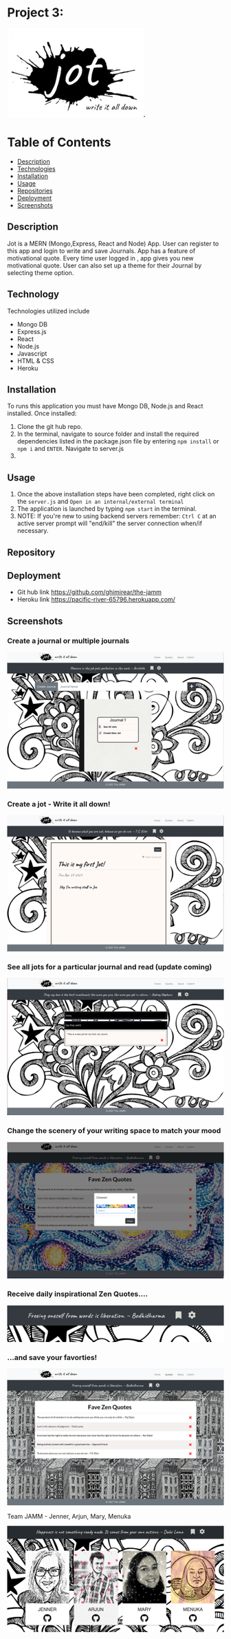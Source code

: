# Project 3: 
![DreamApp](./readmeimages/jot.png)

# Table of Contents
- [Description](#Description)
- [Technologies](#Technologies)
- [Installation](#Installation)
- [Usage](#Usage)
- [Repositories](#Repositories)
- [Deployment](#Deployment)
- [Screenshots](#Screenshots)

## Description
Jot is a MERN (Mongo,Express, React and Node) App. User can register to this app and login to write and save Journals. App has a feature of motivational quote. Every time user logged in , app gives you new motivational quote. User can also set up a theme for their Journal by selecting theme option.

## Technology
Technologies utilized include
- Mongo DB
- Express.js
- React
- Node.js
- Javascript
- HTML & CSS
- Heroku

## Installation
To runs this application you must have Mongo DB,  Node.js and React installed. Once installed:
1. Clone the git hub repo.
2. In the terminal, navigate to source folder and install the required dependencies listed in the package.json file by entering `npm install` or `npm i` and `ENTER`. Navigate to server.js 
3. 

## Usage

1. Once the above installation steps have been completed, right click on the `server.js` and `Open in an internal/external terminal`
2. The application is launched by typing `npm start` in the terminal.
3. NOTE: If you're new to using backend servers remember: `Ctrl C` at an active server prompt will "end/kill" the server connection when/if necessary.

## Repository


## Deployment

- Git hub link  https://github.com/ghimirear/the-jamm
- Heroku link https://pacific-river-65796.herokuapp.com/


## Screenshots

### Create a journal or multiple journals

![jotApp](./readmeimages/crjurnal.png)

### Create a jot - Write it all down!

![jotApp](./readmeimages/createjot.png)

### See all jots for a particular journal and read (update coming)

![jotApp](./readmeimages/jourentries.png)

### Change the scenery of your writing space to match your mood
![jotApp](./readmeimages/themechanger.png)

### Receive daily inspirational Zen Quotes....
![jotApp](./readmeimages/zequotes.png)

### ...and save your favorties!
![jotApp](./readmeimages/savequotes.png)

Team JAMM - Jenner, Arjun, Mary, Menuka

![jotApp](./readmeimages/team.png)
